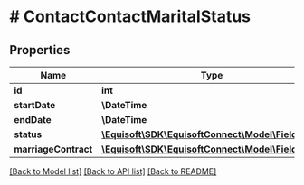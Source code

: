 # # ContactContactMaritalStatus

## Properties

Name | Type | Description | Notes
------------ | ------------- | ------------- | -------------
**id** | **int** |  | [optional]
**startDate** | **\DateTime** |  | [optional]
**endDate** | **\DateTime** |  | [optional]
**status** | [**\Equisoft\SDK\EquisoftConnect\Model\FieldValue**](FieldValue.md) |  | [optional]
**marriageContract** | [**\Equisoft\SDK\EquisoftConnect\Model\FieldValue**](FieldValue.md) |  | [optional]

[[Back to Model list]](../../README.md#models) [[Back to API list]](../../README.md#endpoints) [[Back to README]](../../README.md)
